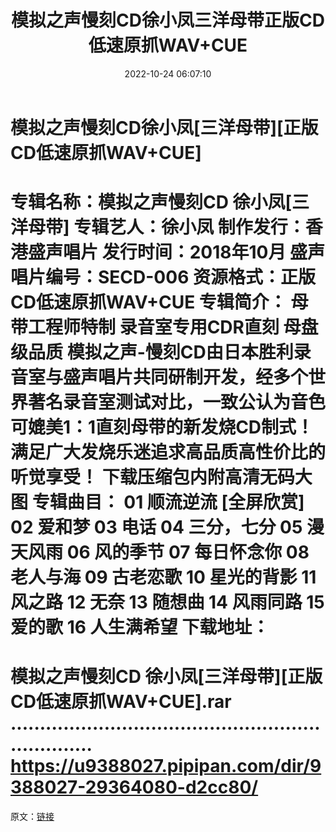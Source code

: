 ﻿---
title: 模拟之声慢刻CD徐小凤三洋母带正版CD低速原抓WAV+CUE
date: 2022-10-24 06:07:10
categories: WAV车载音乐、镜像
tags: 华语中文
---
# 模拟之声慢刻CD徐小凤[三洋母带][正版CD低速原抓WAV+CUE]

专辑名称：模拟之声慢刻CD 徐小凤[三洋母带]
专辑艺人：徐小凤
制作发行：香港盛声唱片
发行时间：2018年10月
盛声唱片编号：SECD-006
资源格式：正版CD低速原抓WAV+CUE
专辑简介：
母带工程师特制 录音室专用CDR直刻 母盘级品质
模拟之声-慢刻CD由日本胜利录音室与盛声唱片共同研制开发，经多个世界著名录音室测试对比，一致公认为音色可媲美1：1直刻母带的新发烧CD制式！满足广大发烧乐迷追求高品质高性价比的听觉享受！
下载压缩包内附高清无码大图
专辑曲目：
01 顺流逆流
[全屏欣赏]
02 爱和梦
03 电话
04 三分，七分
05 漫天风雨
06 风的季节
07 每日怀念你
08 老人与海
09 古老恋歌
10 星光的背影
11 风之路
12 无奈
13 随想曲
14 风雨同路
15 爱的歌
16 人生满希望
下载地址：
==============================
模拟之声慢刻CD
徐小凤[三洋母带][正版CD低速原抓WAV+CUE].rar
...................................................................
https://u9388027.pipipan.com/dir/9388027-29364080-d2cc80/
==============================
原文：[链接](https://blog.sina.com.cn/s/blog_1647c7e760103100r.html)